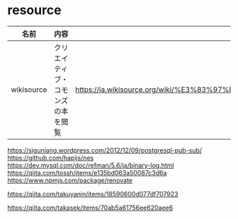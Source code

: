# resource

| 名前 | 内容 | リンク |
--- | --- | --- 
| wikisource | クリエイティブ・コモンズの本を閲覧 | https://ja.wikisource.org/wiki/%E3%83%97%E3%83%AD%E3%82%B0%E3%83%A9%E3%83%9E%E3%81%8C%E7%9F%A5%E3%82%8B%E3%81%B9%E3%81%8D97%E3%81%AE%E3%81%93%E3%81%A8 |



https://siguniang.wordpress.com/2012/12/09/postgresql-pub-sub/
https://github.com/hapijs/nes
https://dev.mysql.com/doc/refman/5.6/ja/binary-log.html
https://qiita.com/tossh/items/e135bd063a50087c3d6a
https://www.npmjs.com/package/renovate



https://qiita.com/takuyanin/items/18590600d077df707923

https://qiita.com/takasek/items/70ab5a61756ee620aee6

